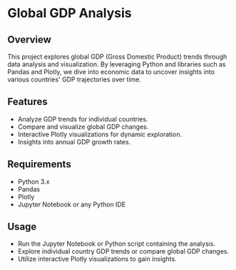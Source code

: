 # Global GDP Analysis

## Overview
This project explores global GDP (Gross Domestic Product) trends through data analysis and visualization. By leveraging Python and libraries such as Pandas and Plotly, we dive into economic data to uncover insights into various countries' GDP trajectories over time.

## Features
- Analyze GDP trends for individual countries.
- Compare and visualize global GDP changes.
- Interactive Plotly visualizations for dynamic exploration.
- Insights into annual GDP growth rates.

## Requirements
- Python 3.x
- Pandas
- Plotly
- Jupyter Notebook or any Python IDE

## Usage
- Run the Jupyter Notebook or Python script containing the analysis.
- Explore individual country GDP trends or compare global GDP changes.
- Utilize interactive Plotly visualizations to gain insights.
